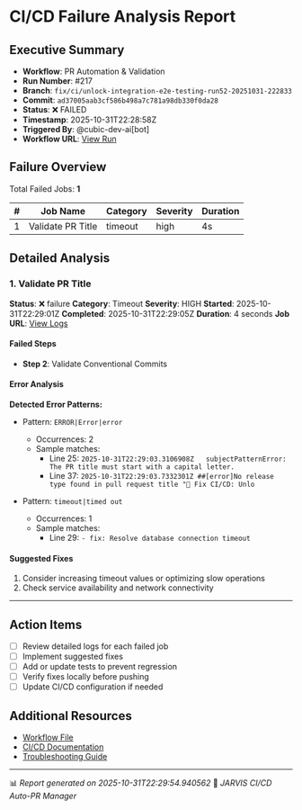 # CI/CD Failure Analysis Report

## Executive Summary

- **Workflow**: PR Automation & Validation
- **Run Number**: #217
- **Branch**: `fix/ci/unlock-integration-e2e-testing-run52-20251031-222833`
- **Commit**: `ad37005aab3cf586b498a7c781a98db330f0da28`
- **Status**: ❌ FAILED
- **Timestamp**: 2025-10-31T22:28:58Z
- **Triggered By**: @cubic-dev-ai[bot]
- **Workflow URL**: [View Run](https://github.com/drussell23/JARVIS-AI/actions/runs/18986715569)

## Failure Overview

Total Failed Jobs: **1**

| # | Job Name | Category | Severity | Duration |
|---|----------|----------|----------|----------|
| 1 | Validate PR Title | timeout | high | 4s |

## Detailed Analysis

### 1. Validate PR Title

**Status**: ❌ failure
**Category**: Timeout
**Severity**: HIGH
**Started**: 2025-10-31T22:29:01Z
**Completed**: 2025-10-31T22:29:05Z
**Duration**: 4 seconds
**Job URL**: [View Logs](https://github.com/drussell23/JARVIS-AI/actions/runs/18986715569/job/54231869834)

#### Failed Steps

- **Step 2**: Validate Conventional Commits

#### Error Analysis

**Detected Error Patterns:**

- Pattern: `ERROR|Error|error`
  - Occurrences: 2
  - Sample matches:
    - Line 25: `2025-10-31T22:29:03.3106908Z   subjectPatternError: The PR title must start with a capital letter.`
    - Line 37: `2025-10-31T22:29:03.7332301Z ##[error]No release type found in pull request title "🚨 Fix CI/CD: Unlo`

- Pattern: `timeout|timed out`
  - Occurrences: 1
  - Sample matches:
    - Line 29: `- fix: Resolve database connection timeout`

#### Suggested Fixes

1. Consider increasing timeout values or optimizing slow operations
2. Check service availability and network connectivity

---

## Action Items

- [ ] Review detailed logs for each failed job
- [ ] Implement suggested fixes
- [ ] Add or update tests to prevent regression
- [ ] Verify fixes locally before pushing
- [ ] Update CI/CD configuration if needed

## Additional Resources

- [Workflow File](.github/workflows/)
- [CI/CD Documentation](../../docs/ci-cd/)
- [Troubleshooting Guide](../../docs/troubleshooting/)

---

📊 *Report generated on 2025-10-31T22:29:54.940562*
🤖 *JARVIS CI/CD Auto-PR Manager*
